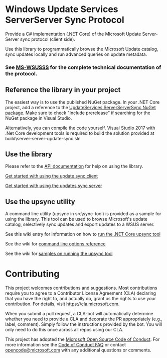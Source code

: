 # Windows Update Services ServerServer Sync Protocol

Provide a C# implementation (.NET Core) of the Microsoft Update Server-Server sync protocol (client side).

Use this library to programmatically browse the Microsoft Update catalog, sync updates locally and run advanced queries on update metadata.

### See [MS-WSUSSS](https://docs.microsoft.com/en-us/openspecs/windows_protocols/ms-wsusss/f49f0c3e-a426-4b4b-b401-9aeb2892815c) for the complete technical documentation of the protocol.

## Reference the library in your project

The easiest way is to use the published NuGet package. In your .NET Core project, add a reference to the [UpdateServices.ServerServerSync NuGet package](https://www.nuget.org/packages/UpdateServices.ServerServerSync). Make sure to check "Include prerelease" if searching for the NuGet package in Visual Studio.

Alternatively, you can compile the code yourself. Visual Studio 2017 with .Net Core development tools is required to build the solution provided at build\server-server-update-sync.sln

## Use the library

Please refer to the [API documentation](https://microsoft.github.io/update-server-server-sync/) for help on using the library.

[Get started with using the update sync client](https://microsoft.github.io/update-server-server-sync/api/index.html#the-upstreamserverclient)

[Get started with using the updates sync server](https://microsoft.github.io/update-server-server-sync/api/index.html#the-upsteam-server)


## Use the upsync utility
A command line utility (upsync in src\sync-tool) is provided as a sample for using the library. This tool can be used to browse Microsoft's update catalog, selectively sync updates and export updates to a WSUS server. 

See this wiki entry for information on how to [run the .NET Core upsync tool](https://github.com/microsoft/update-server-server-sync/wiki/Running-the-upsync-tool)

See the wiki for [command line options reference](https://github.com/microsoft/update-server-server-sync/wiki/UpSync-tool-command-line-options)

See the wiki for [samples on running the upsync tool](https://github.com/microsoft/update-server-server-sync/wiki/UpSync-tool-examples)

# Contributing

This project welcomes contributions and suggestions.  Most contributions require you to agree to a
Contributor License Agreement (CLA) declaring that you have the right to, and actually do, grant us
the rights to use your contribution. For details, visit https://cla.microsoft.com.

When you submit a pull request, a CLA-bot will automatically determine whether you need to provide
a CLA and decorate the PR appropriately (e.g., label, comment). Simply follow the instructions
provided by the bot. You will only need to do this once across all repos using our CLA.

This project has adopted the [Microsoft Open Source Code of Conduct](https://opensource.microsoft.com/codeofconduct/).
For more information see the [Code of Conduct FAQ](https://opensource.microsoft.com/codeofconduct/faq/) or
contact [opencode@microsoft.com](mailto:opencode@microsoft.com) with any additional questions or comments.
